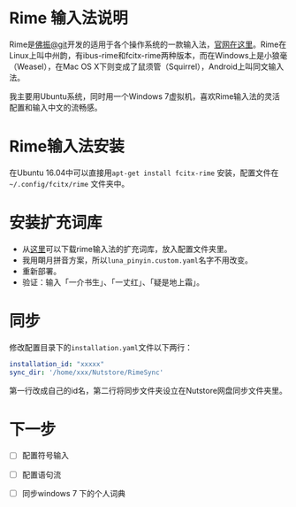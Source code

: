 # Rime 输入法说明
Rime是[佛振@git](https://gist.github.com/lotem)开发的适用于各个操作系统的一款输入法，[官网在这里](http://rime.im/)。Rime在Linux上叫中州韵，有ibus-rime和fcitx-rime两种版本，而在Windows上是小狼毫（Weasel），在Mac OS X下则变成了鼠须管（Squirrel），Android上叫同文输入法。

我主要用Ubuntu系统，同时用一个Windows 7虚拟机，喜欢Rime输入法的灵活配置和输入中文的流畅感。

# Rime输入法安装
在Ubuntu 16.04中可以直接用`apt-get install fcitx-rime` 安装，配置文件在`~/.config/fcitx/rime` 文件夹中。

# 安装扩充词库
* 从[这里](https://github.com/rime-aca/dictionaries)可以下载rime输入法的扩充词库，放入配置文件夹里。
* 我用朙月拼音方案，所以`luna_pinyin.custom.yaml`名字不用改变。
* 重新部署。
* 验证：输入「一介书生」、「一丈红」、「疑是地上霜」。

# 同步

修改配置目录下的`installation.yaml`文件以下两行：

```yaml
installation_id: "xxxxx"
sync_dir: '/home/xxx/Nutstore/RimeSync'
```

第一行改成自己的id名，第二行将同步文件夹设立在Nutstore网盘同步文件夹里。

# 下一步
- [ ] 配置符号输入
- [ ] 配置语句流
- [ ] 同步windows 7 下的个人词典

